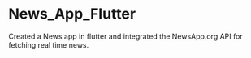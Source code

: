 # News_App_Flutter
Created a News app in flutter and integrated the NewsApp.org API for fetching real time news.
